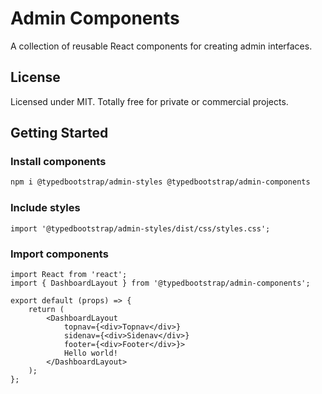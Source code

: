 # Admin Components

A collection of reusable React components for creating admin interfaces.

## License
Licensed under MIT. Totally free for private or commercial projects.

## Getting Started

### Install components

```bash
npm i @typedbootstrap/admin-styles @typedbootstrap/admin-components
```
### Include styles

```tsx
import '@typedbootstrap/admin-styles/dist/css/styles.css';
```

### Import components

```tsx
import React from 'react';
import { DashboardLayout } from '@typedbootstrap/admin-components';

export default (props) => {
    return ( 
        <DashboardLayout
            topnav={<div>Topnav</div>}
            sidenav={<div>Sidenav</div>}
            footer={<div>Footer</div>}>
            Hello world!
        </DashboardLayout>
    );
};
```